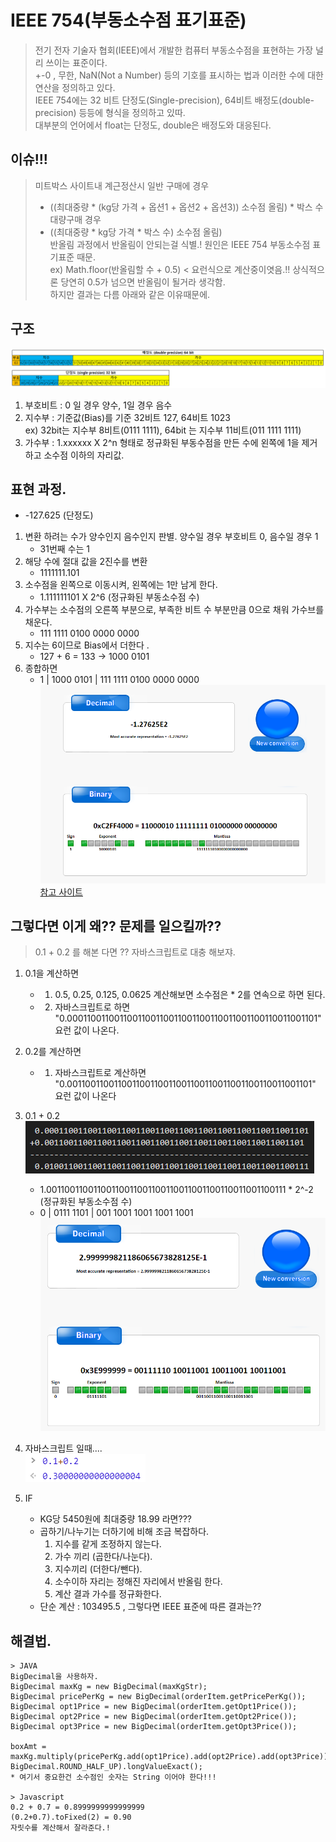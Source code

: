 # IEEE 754(부동소수점 표기표준)  
> 전기 전자 기술자 협회(IEEE)에서 개발한 컴퓨터 부동소수점을 표현하는 가장 널리 쓰이는 표준이다.    
> +-0 , 무한, NaN(Not a Number) 등의 기호를 표시하는 법과 이러한 수에 대한 연산을 정의하고 있다.  
> IEEE 754에는 32 비트 단정도(Single-precision), 64비트 배정도(double-precision) 등등에 형식을 정의하고 있따.    
> 대부분의 언어에서 float는 단정도, double은 배정도와 대응된다.  

## 이슈!!!
> 미트박스 사이트내 계근정산시 일반 구매에 경우   
> - ((최대중량 * (kg당 가격 + 옵션1 + 옵션2 + 옵션3)) 소수점 올림) * 박스 수     
> 대량구매 경우   
> - ((최대중량 * kg당 가격 * 박스 수) 소수점 올림)     
> 반올림 과정에서 반올림이 안되는걸 식별.!  원인은 IEEE 754 부동소수점 표기표준 때문.  
> ex) Math.floor(반올림할 수 + 0.5) < 요런식으로 계산중이엿음.!! 상식적으론 당연히 0.5가 넘으면 반올림이 될거라 생각함.    
> 하지만 결과는 다름 아래와 같은 이유때문에.  

## 구조
![구조](./부동수수점표기표준구조.PNG)

1. 부호비트 : 0 일 경우 양수, 1일 경우 음수    
2. 지수부 : 기준값(Bias)를 기준 32비트 127, 64비트 1023    
ex) 32bit는 지수부 8비트(0111 1111), 64bit 는 지수부 11비트(011 1111 1111)    
3. 가수부 : 1.xxxxxx X 2^n 형태로 정규화된 부동수점을 만든 수에 왼쪽에 1을 제거하고 소수점 이하의 자리값.   

## 표현 과정.
* -127.625 (단정도)
1. 변환 하려는 수가 양수인지 음수인지 판별. 양수일 경우 부호비트 0, 음수일 경우 1   
    - 31번째 수는 1  
2. 해당 수에 절대 값을 2진수를 변환  
    - 1111111.101  
3. 소수점을 왼쪽으로 이동시켜, 왼쪽에는 1만 남게 한다.  
    - 1.111111101 X 2^6 (정규화된 부동소수점 수)  
4. 가수부는 소수점의 오른쪽 부분으로, 부족한 비트 수 부분만큼 0으로 채워 가수브를 채운다.   
    - 111 1111 0100 0000 0000  
5. 지수는 6이므로 Bias에서 더한다 .  
    - 127 + 6 = 133 -> 1000 0101  
6. 종합하면  
    - 1 | 1000 0101 | 111 1111 0100 0000 0000   
![부동소수점 계산기](./계산예제.PNG)  
[참고 사이트](https://www.binaryconvert.com/result_float.html?hexadecimal=C2FF4000)  

## 그렇다면 이게 왜?? 문제를 일으킬까??  
> 0.1 + 0.2 를 해본 다면 ?? 자바스크립트로 대충 해보쟈.
1. 0.1을 계산하면  
    - 1. 0.5, 0.25, 0.125, 0.0625 계산해보면 소수점은 * 2를 연속으로 하면 된다. 
    - 2. 자바스크립트로 하면 "0.0001100110011001100110011001100110011001100110011001101" 요런 값이 나온다.
2. 0.2를 계산하면  
    - 1. 자바스크립트로 계산하면 "0.001100110011001100110011001100110011001100110011001101" 요런 값이 나온다
3. 0.1 + 0.2   
    ![수동계산과정](./수동계산과정.PNG)
    - 1.00110011001100110011001100110011001100110011001100111 * 2^-2 (정규화된 부동소수점 수)
    - 0 | 0111 1101 | 001 1001 1001 1001 1001 
    ![예시결과](./예시결과.PNG)    

4. 자바스크립트 일때....   
    ![예시결과](./자바스크립트더하기예제.PNG)   
5. IF    
    - KG당 5450원에 최대중량 18.99 라면???
    * 곱하기/나누기는 더하기에 비해 조금 복잡하다.
        1. 지수를 같게 조정하지 않는다.
        2. 가수 끼리 (곱한다/나눈다).
        3. 지수끼리 (더한다/뺀다).
        4. 소수이하 자리는 정해진 자리에서 반올림 한다.
        5. 계산 결과 가수를 정규화한다.
    * 단순 계산 : 103495.5 , 그렇다면 IEEE 표준에 따른 결과는??

## 해결법.
```
> JAVA
BigDecimal을 사용하자.
BigDecimal maxKg = new BigDecimal(maxKgStr);
BigDecimal pricePerKg = new BigDecimal(orderItem.getPricePerKg());
BigDecimal opt1Price = new BigDecimal(orderItem.getOpt1Price());
BigDecimal opt2Price = new BigDecimal(orderItem.getOpt2Price());
BigDecimal opt3Price = new BigDecimal(orderItem.getOpt3Price());

boxAmt = maxKg.multiply(pricePerKg.add(opt1Price).add(opt2Price).add(opt3Price)).setScale(0, BigDecimal.ROUND_HALF_UP).longValueExact();
* 여기서 중요한건 소수점인 숫자는 String 이어야 한다!!! 

> Javascript 
0.2 + 0.7 = 0.8999999999999999
(0.2+0.7).toFixed(2) = 0.90
자릿수를 계산해서 잘라준다.!
```


